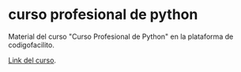 # curso profesional de python

Material del curso "Curso Profesional de Python" en la plataforma de codigofacilito.

[Link del curso](https://codigofacilito.com/cursos/python-profesional).